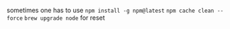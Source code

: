 sometimes one has to use 
``npm install -g npm@latest``
``npm cache clean --force``
``brew upgrade node``
for reset